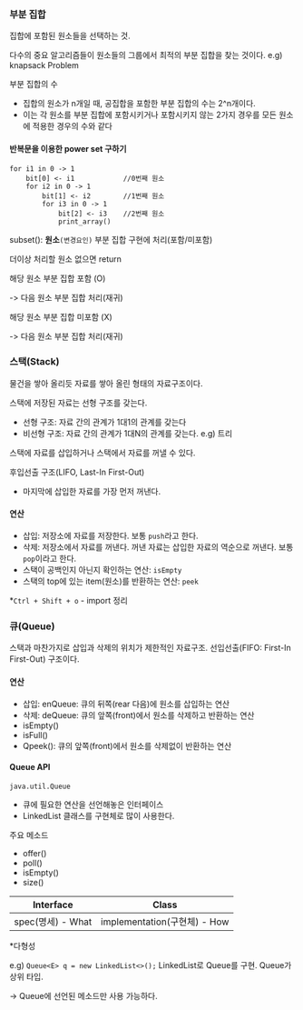 ### 부분 집합

집합에 포함된 원소들을 선택하는 것.

다수의 중요 알고리즘들이 원소들의 그룹에서 최적의 부분 집합을 찾는 것이다. e.g) knapsack Problem

부분 집합의 수

- 집합의 원소가 n개일 때, 공집합을 포함한 부분 집합의 수는 2^n개이다.
- 이는 각 원소를 부분 집합에 포함시키거나 포함시키지 않는 2가지 경우를 모든 원소에 적용한 경우의 수와 같다



#### 반복문을 이용한 power set 구하기

```
for i1 in 0 -> 1
	bit[0] <- i1			//0번째 원소
	for i2 in 0 -> 1
		bit[1] <- i2		//1번째 원소
		for i3 in 0 -> 1
			bit[2] <- i3	//2번째 원소
			print_array()
```



subset(): **원소**`(변경요인)` 부분 집합 구현에 처리(포함/미포함)

더이상 처리할 원소 없으면 return

해당 원소 부분 집합 포함 (O)

-> 다음 원소 부분 집합 처리(재귀)

해당 원소 부분 집합 미포함 (X)

-> 다음 원소 부분  집합 처리(재귀)





### 스택(Stack)

물건을 쌓아 올리듯 자료를 쌓아 올린 형태의 자료구조이다.

스택에 저장된 자료는 선형 구조를 갖는다.

- 선형 구조: 자료 간의 관계가 1대1의 관계를 갖는다
- 비선형 구조: 자료 간의 관계가 1대N의 관계를 갖는다. e.g) 트리

스택에 자료를 삽입하거나 스택에서 자료를 꺼낼 수 있다.

후입선출 구조(LIFO, Last-In First-Out)

- 마지막에 삽입한 자료를 가장 먼저 꺼낸다.

#### 연산

- 삽입: 저장소에 자료를 저장한다. 보통 `push`라고 한다.
- 삭제: 저장소에서 자료를 꺼낸다. 꺼낸 자료는 삽입한 자료의 역순으로 꺼낸다. 보통 `pop`이라고 한다.
- 스택이 공백인지 아닌지 확인하는 연산: `isEmpty`
- 스택의 top에 있는 item(원소)를 반환하는 연산: `peek`




*`Ctrl + Shift + o` - import 정리



### 큐(Queue)

스택과 마찬가지로 삽입과 삭제의 위치가 제한적인 자료구조. 선입선출(FIFO: First-In First-Out) 구조이다.

#### 연산

- 삽입: enQueue: 큐의 뒤쪽(rear 다음)에 원소를 삽입하는 연산
- 삭제: deQueue: 큐의 앞쪽(front)에서 원소를 삭제하고 반환하는 연산
- isEmpty()
- isFull()
- Qpeek(): 큐의 앞쪽(front)에서 원소를 삭제없이 반환하는 연산



#### Queue API

`java.util.Queue`

- 큐에 필요한 연산을 선언해놓은 인터페이스
- LinkedList 클래스를 구현체로 많이 사용한다.

주요 메소드

- offer()
- poll()
- isEmpty()
- size()

|     Interface     |            Class             |
| :---------------: | :--------------------------: |
| spec(명세) - What | implementation(구현체) - How |



*다형성

e.g) `Queue<E> q = new LinkedList<>();` LinkedList로 Queue를 구현. Queue가 상위 타입.

-> Queue에 선언된 메소드만 사용 가능하다.

